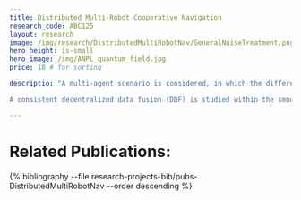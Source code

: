```yaml
---
title: Distributed Multi-Robot Cooperative Navigation
research_code: ABC125
layout: research
image: /img/research/DistributedMultiRobotNav/GeneralNoiseTreatment.png
hero_height: is-small
hero_image: /img/ANPL_quantum_field.jpg 
price: 18 # for sorting 

descriptio: "A multi-agent scenario is considered, in which the different robots share information to improve navigation and extend sensing. A graph-based approach was developed to guarantee a consistent information fusion between the different robots assuming a general multi-robot measurement model. Using the graph structure, separately maintained by each robot, appropriate correlation terms are calculated upon-demand and used within the update step of the filter. The method (see IJRR2012) is also applicable to implicit measurement models and in particular when using three-view geometry constraints (more details). Such an approach was developed in RAS2012, where the three-view constraints are applied whenever the robots observe a common scene. One thing to note is that the scene does not necessarily have to be observed by the robots at the same time.

A consistent decentralized data fusion (DDF) is studied within the smoothing and mapping framework as well. Here, the robots share certain variables of choice, such as observed 3D points, to both extend sensing horizon and improve localization and mapping. Consistent information fusion is guaranteed by explicitly avoiding using the same observation more than once (i.e. double counting), via information down-dating that is expressed in graphical models by anti-factors. Information summarization techniques are developed to efficiently retrieve the probabilistic information to-be-shared from the local factorized joint probability distribution, represented by the Bayes net."

---
```


<!-- add  youtube and bibliography Here-->

# Related Publications: 
{% bibliography --file research-projects-bib/pubs-DistributedMultiRobotNav --order descending %}


